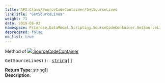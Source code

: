 ```yaml
---
title: API:Class/SourceCodeContainer/GetSourceLines
linkTitle: "GetSourceLines"
weight: 71
date: 2019-08-02
namespace: Primrose.DataModel.Scripting.SourceCodeContainer.GetSourceLines
deprecated: false
no_list: true
---
```

Method of <a href="/docs/api-reference/Class/SourceCodeContainer"><img src="/icons/silk/default.png"/>&nbsp;SourceCodeContainer</a>
<pre class="method-declaration">
GetSourceLines(): <span><a class="type" href="/docs/api-reference/System/string">string</a>[]</span></pre>
<b>Return Type: </b>
<span><a class="type" href="/docs/api-reference/System/string">string</a>[]</span>
<br/>
<b>Description: </b>